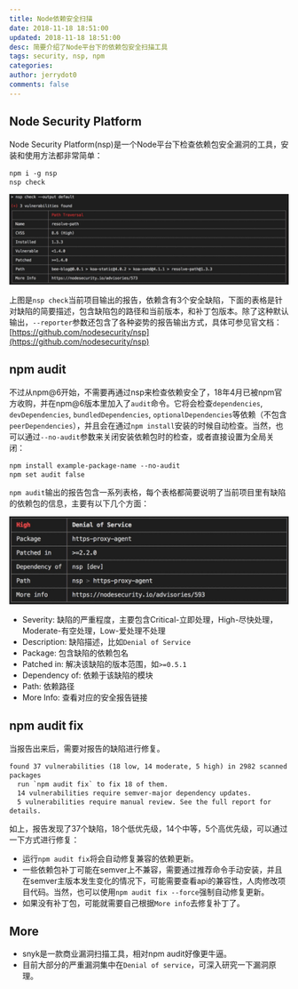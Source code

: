 ```yaml
---
title: Node依赖安全扫描  
date: 2018-11-18 18:51:00  
updated: 2018-11-18 18:51:00  
desc: 简要介绍了Node平台下的依赖包安全扫描工具
tags: security, nsp, npm  
categories:  
author: jerrydot0  
comments: false   
---
```


## Node Security Platform

Node Security Platform(nsp)是一个Node平台下检查依赖包安全漏洞的工具，安装和使用方法都非常简单：

```
npm i -g nsp
nsp check
```

![node-security-platform-report](./assets/node-security-platform-report.jpg)

上图是`nsp check`当前项目输出的报告，依赖含有3个安全缺陷，下面的表格是针对缺陷的简要描述，包含缺陷包的路径和当前版本，和补丁包版本。除了这种默认输出，`--reporter`参数还包含了各种姿势的报告输出方式，具体可参见官文档：[https://github.com/nodesecurity/nsp](https://github.com/nodesecurity/nsp)

## npm audit

不过从npm@6开始，不需要再通过nsp来检查依赖安全了，18年4月已被npm官方收购，并在npm@6版本里加入了`audit`命令。它将会检查`dependencies`, `devDependencies`, `bundledDependencies`, `optionalDependencies`等依赖（不包含`peerDependencies`），并且会在通过`npm install`安装的时候自动检查。当然，也可以通过`--no-audit`参数来关闭安装依赖包时的检查，或者直接设置为全局关闭：

```
npm install example-package-name --no-audit
npm set audit false
```

`npm audit`输出的报告包含一系列表格，每个表格都简要说明了当前项目里有缺陷的依赖包的信息，主要有以下几个方面：

![node-security-platform-report-table](./assets/node-security-platform-report-table.jpg)

+ Severity: 缺陷的严重程度，主要包含Critical-立即处理，High-尽快处理，Moderate-有空处理，Low-爱处理不处理  
+ Description: 缺陷描述，比如`Denial of Service`
+ Package: 包含缺陷的依赖包名
+ Patched in: 解决该缺陷的版本范围，如`>=0.5.1`
+ Dependency of: 依赖于该缺陷的模块
+ Path: 依赖路径
+ More Info: 查看对应的安全报告链接

## npm audit fix

当报告出来后，需要对报告的缺陷进行修复。

```
found 37 vulnerabilities (18 low, 14 moderate, 5 high) in 2982 scanned packages
  run `npm audit fix` to fix 18 of them.
  14 vulnerabilities require semver-major dependency updates.
  5 vulnerabilities require manual review. See the full report for details.
```

如上，报告发现了37个缺陷，18个低优先级，14个中等，5个高优先级，可以通过一下方式进行修复：

+ 运行`npm audit fix`将会自动修复兼容的依赖更新。
+ 一些依赖包补丁可能在semver上不兼容，需要通过推荐命令手动安装，并且在semver主版本发生变化的情况下，可能需要查看api的兼容性，人肉修改项目代码。当然，也可以使用`npm audit fix --force`强制自动修复更新。
+ 如果没有补丁包，可能就需要自己根据`More info`去修复补丁了。

## More

+ snyk是一款商业漏洞扫描工具，相对npm audit好像更牛逼。
+ 目前大部分的严重漏洞集中在`Denial of service`，可深入研究一下漏洞原理。
